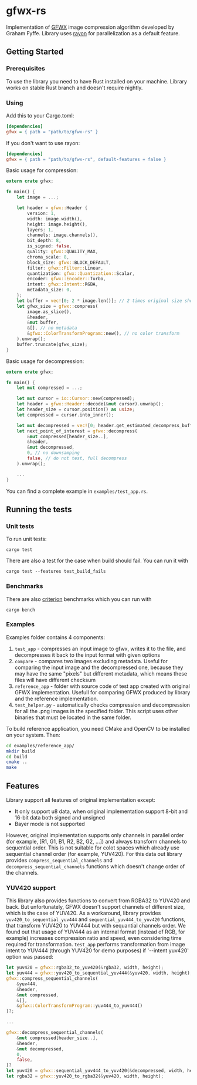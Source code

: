 # gfwx-rs

Implementation of [GFWX](http://www.gfwx.org/) image compression algorithm developed by Graham Fyffe.
Library uses [rayon](https://github.com/rayon-rs/rayon) for parallelization as a default feature.

## Getting Started

### Prerequisites

To use the library you need to have Rust installed on your machine. Library works on stable Rust branch and doesn't require nightly.

### Using

Add this to your Cargo.toml:
```ini
[dependencies]
gfwx = { path = "path/to/gfwx-rs" }
```

If you don't want to use rayon:
```ini
[dependencies]
gfwx = { path = "path/to/gfwx-rs", default-features = false }
```

Basic usage for compression:

```rust
extern crate gfwx;

fn main() {
    let image = ...;

    let header = gfwx::Header {
        version: 1,
        width: image.width(),
        height: image.height(),
        layers: 1,
        channels: image.channels(),
        bit_depth: 8,
        is_signed: false,
        quality: gfwx::QUALITY_MAX,
        chroma_scale: 8,
        block_size: gfwx::BLOCK_DEFAULT,
        filter: gfwx::Filter::Linear,
        quantization: gfwx::Quantization::Scalar,
        encoder: gfwx::Encoder::Turbo,
        intent: gfwx::Intent::RGBA,
        metadata_size: 0,
    };
    let buffer = vec![0; 2 * image.len()]; // 2 times original size should always be enough
    let gfwx_size = gfwx::compress(
        image.as_slice(),
        &header,
        &mut buffer,
        &[], // no metadata
        &gfwx::ColorTransformProgram::new(), // no color transform
    ).unwrap();
    buffer.truncate(gfwx_size);
}
```

Basic usage for decompression:

```rust
extern crate gfwx;

fn main() {
    let mut compressed = ...;

    let mut cursor = io::Cursor::new(compressed);
    let header = gfwx::Header::decode(&mut cursor).unwrap();
    let header_size = cursor.position() as usize;
    let compressed = cursor.into_inner();

    let mut decompressed = vec![0; header.get_estimated_decompress_buffer_size()];
    let next_point_of_interest = gfwx::decompress(
        &mut compressed[header_size..],
        &header,
        &mut decompressed,
        0, // no downsamping
        false, // do not test, full decompress
    ).unwrap();

    ...
}
```

You can find a complete example in `examples/test_app.rs`.

## Running the tests

### Unit tests

To run unit tests:
```
cargo test
```

There are also a test for the case when build should fail. You can run it with
```
cargo test --features test_build_fails
```

### Benchmarks

There are also [criterion](https://github.com/japaric/criterion.rs) benchmarks which you can run with
```
cargo bench
```

### Examples

Examples folder contains 4 components:
1. `test_app` - compresses an input image to gfwx, writes it to the file, and decompresses it back to the input format with given options
2. `compare` - compares two images excluding metadata. Useful for comparing the input image and the decompressed one, because they may have the same "pixels" but different metadata, which means these files will have different checksum
3. `reference_app` - folder with source code of test app created with original GFWX implementation. Usefull for comparing GFWX produced by library and the reference implementation.
4. `test_helper.py` - automatically checks compression and decompression for all the .png images in the specified folder. This script uses other binaries that must be located in the same folder.

To build reference application, you need CMake and OpenCV to be installed on your system. Then:
```bash
cd examples/reference_app/
mkdir build
cd build
cmake ..
make
```

## Features

Library support all features of original implementation except:
- It only support u8 data, when original implementation support 8-bit and 16-bit data both signed and unsigned
- Bayer mode is not supported

However, original implementation supports only channels in parallel order (for example, [R1, G1, B1, R2, B2, G2, ...]) and always transform channels to sequential order.
This is not suitable for colot spaces which already use sequential channel order (for example, YUV420). For this data out library provides `compress_sequential_channels` and `decompress_sequential_channels` functions which doesn't change order of the channels.

### YUV420 support

This library also provides functions to convert from RGBA32 to YUV420 and back. But unfortunately, GFWX doesn't support channels of different size, which is the case of YUV420.
As a workaround, library provides `yuv420_to_sequential_yuv444` and `sequential_yuv444_to_yuv420` functions, that transform YUV420 to YUV444 but with sequantial channels order.
We found out that usage of YUV444 as an internal format (instead of RGB, for example) increases compression ratio and speed, even considering time required for transformation.
`test_app` performs transformation from image intent to YUV444 (through YUV420 for demo purposes) if '--intent yuv420' option was passed:

```rust
let yuv420 = gfwx::rgba32_to_yuv420(&rgba32, width, height);
let yuv444 = gfwx::yuv420_to_sequential_yuv444(&yuv420, width, height);
gfwx::compress_sequential_channels(
    &yuv444,
    &header,
    &mut compressed,
    &[],
    &gfwx::ColorTransformProgram::yuv444_to_yuv444()
)?;

...

gfwx::decompress_sequential_channels(
    &mut compressed[header_size..],
    &header,
    &mut decompressed,
    0,
    false,
)?
let yuv420 = gfwx::sequential_yuv444_to_yuv420(&decompressed, width, height);
let rgba32 = gfwx::yuv420_to_rgba32(&yuv420, width, height);
```
